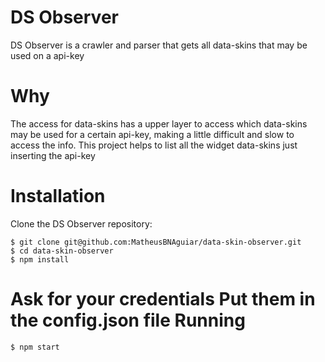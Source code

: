 DS Observer
=============
DS Observer is a crawler and parser that gets all data-skins that may be used on a api-key

Why
=============
The access for data-skins has a upper layer to access which data-skins may be used for a certain api-key, making a little difficult and slow to access the info. This project helps to list all the widget data-skins just inserting the api-key

Installation
=============
Clone the DS Observer repository:
```
$ git clone git@github.com:MatheusBNAguiar/data-skin-observer.git
$ cd data-skin-observer
$ npm install
```
Ask for your credentials
Put them in the config.json file
Running
=============
```
$ npm start
```
